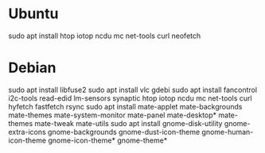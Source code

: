 # Ubuntu
sudo apt install htop iotop ncdu mc net-tools curl neofetch

# Debian
sudo apt install libfuse2
sudo apt install vlc gdebi
sudo apt install fancontrol i2c-tools read-edid lm-sensors synaptic htop iotop ncdu mc net-tools curl hyfetch fastfetch rsync
sudo apt install mate-applet mate-backgrounds mate-themes mate-system-monitor mate-panel mate-desktop* mate-themes mate-tweak mate-utils
sudo apt install gnome-disk-utility gnome-extra-icons gnome-backgrounds gnome-dust-icon-theme gnome-human-icon-theme gnome-icon-theme* gnome-theme*
